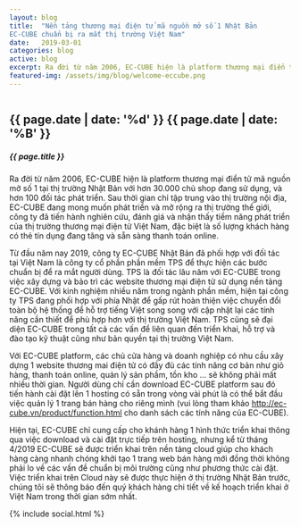 ```yaml
---
layout: blog
title:  "Nền tảng thương mại điện tử mã nguồn mở số 1 Nhật Bản 
EC-CUBE chuẩn bị ra mắt thị trường Việt Nam"
date:   2019-03-01
categories: blog
active: blog
excerpt: Ra đời từ năm 2006, EC-CUBE hiện là platform thương mại điển tử mã nguồn mở số 1 tại thị trường Nhật Bản với hơn 30.000 chủ shop đang sử dụng, và hơn 100 đối tác phát triển. Sau thời gian chỉ tập trung vào thị trường nội địa, EC-CUBE đang mong muốn phát triển và mở rộng ra thị trường thế giới, công ty đã tiến hành nghiên cứu, đánh giá và nhận thấy tiềm năng phát triển của thị trường thương mại điện tử Việt Nam, đặc biệt là số lượng khách hàng có thẻ tín dụng đang tăng và sẵn sàng thanh toán online.
featured-img: /assets/img/blog/welcome-eccube.png
---
```


 <div class="blog_single">
    <img class="img-fluid" src="{{page.featured-img}}" alt="">
    <div class="blog_content">
        <div class="post_date">
            <h2>{{ page.date | date: '%d' }} <span>{{ page.date | date: '%B' }}</span></h2>
        </div>
        <h5 class="f_p f_size_20 f_500 t_color mb-30 mt-3">{{ page.title }}</h5>
        <p class="f_300 mb-30">
            Ra đời từ năm 2006, EC-CUBE hiện là platform thương mại điển tử mã nguồn mở số 1 tại thị trường Nhật Bản với hơn 30.000 chủ shop đang sử dụng, và hơn 100 đối tác phát triển. Sau thời gian chỉ tập trung vào thị trường nội địa, EC-CUBE đang mong muốn phát triển và mở rộng ra thị trường thế giới, công ty đã tiến hành nghiên cứu, đánh giá và nhận thấy tiềm năng phát triển của thị trường thương mại điện tử Việt Nam, đặc biệt là số lượng khách hàng có thẻ tín dụng đang tăng và sẵn sàng thanh toán online.
        </p>
        <p class="f_300 mb-30">
            Từ đầu năm nay 2019, công ty EC-CUBE Nhật Bản đã phối hợp với đối tác tại Việt Nam là công ty cổ phần phần mềm TPS để thực hiện các bước chuẩn bị để ra mắt người dùng. TPS là đối tác lâu năm với EC-CUBE trong việc xây dựng và bảo trì các website thương mại điện tử sử dụng nền tảng EC-CUBE. Với kinh nghiệm nhiều năm trong ngành phần mềm, hiện tại công ty TPS đang phối hợp với phía Nhật để gấp rút hoàn thiện việc chuyển đổi toàn bộ hệ thống để hỗ trợ tiếng Việt song song với cập nhật lại các tính năng cần thiết để phù hợp hơn với thị trường Việt Nam. TPS cũng sẽ đại diện EC-CUBE trong tất cả các vấn để liên quan đến triển khai, hỗ trợ và đào tạo kỹ thuật cũng như bản quyền tại thị trường Việt Nam.
        </p>
        <p class="f_300 mb-30">
            Với EC-CUBE platform, các chủ cửa hàng và doanh nghiệp có nhu cầu xây dựng 1 website thương mai điện tử có đầy đủ các tính năng cơ bản như giỏ hàng, thanh toán online, quản lý sản phầm, tồn kho ... sẽ không phải mất nhiều thời gian. Người dùng chỉ cần download EC-CUBE platform sau đó tiến hành cài đặt lên 1 hosting có sẵn trong vòng vài phút là có thể bắt đầu việc quản lý 1 trang bán hàng cho riêng mình (vui lòng tham khảo <a href="http://ec-cube.vn/product/function.html" title="" target="_blank">http://ec-cube.vn/product/function.html</a> cho danh sách các tính năng của EC-CUBE).
        </p>
        <p class="f_300 mb-30">
            Hiện tại, EC-CUBE chỉ cung cấp cho khánh hàng 1 hình thức triển khai thông qua việc download và cài đặt trực tiếp trên hosting, nhưng kể từ tháng 4/2019 EC-CUBE sẽ được triển khai trên nền tảng cloud giúp cho khách hàng càng nhanh chóng khởi tạo 1 trang web bán hàng mới đồng thời không phải lo về các vấn đề chuẩn bị môi trường cũng như phương thức cài đặt. Việc triển khai trên Cloud này sẽ được thực hiện ở thị trường Nhật Bản trước, chúng tôi sẽ thông báo đến quý khách hàng chi tiết về kế hoạch triển khai ở Việt Nam trong thời gian sớm nhất.
        </p>
        {% include social.html %}
    </div>
</div>
